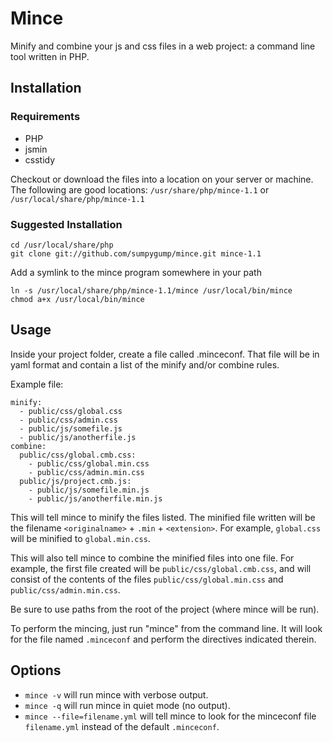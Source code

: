 # Mince

Minify and combine your js and css files in a web project: a command line tool written in PHP.

## Installation

### Requirements
 - PHP
 - jsmin
 - csstidy

Checkout or download the files into a location on your server or machine. The
following are good locations: `/usr/share/php/mince-1.1` or
`/usr/local/share/php/mince-1.1`

### Suggested Installation

    cd /usr/local/share/php
    git clone git://github.com/sumpygump/mince.git mince-1.1

Add a symlink to the mince program somewhere in your path

    ln -s /usr/local/share/php/mince-1.1/mince /usr/local/bin/mince
    chmod a+x /usr/local/bin/mince

## Usage

Inside your project folder, create a file called .minceconf. That file will be
in yaml format and contain a list of the minify and/or combine rules.

Example file:

    minify:
      - public/css/global.css
      - public/css/admin.css
      - public/js/somefile.js
      - public/js/anotherfile.js
    combine:
      public/css/global.cmb.css:
        - public/css/global.min.css
        - public/css/admin.min.css
      public/js/project.cmb.js:
        - public/js/somefile.min.js
        - public/js/anotherfile.min.js

This will tell mince to minify the files listed. The minified file written will
be the filename `<originalname>` + `.min` + `<extension>`. For example,
`global.css` will be minified to `global.min.css`.

This will also tell mince to combine the minified files into one file. For
example, the first file created will be `public/css/global.cmb.css`, and will
consist of the contents of the files `public/css/global.min.css` and
`public/css/admin.min.css`.

Be sure to use paths from the root of the project (where mince will be run).

To perform the mincing, just run "mince" from the command line. It will look
for the file named `.minceconf` and perform the directives indicated therein.

## Options

 - `mince -v` will run mince with verbose output.
 - `mince -q` will run mince in quiet mode (no output).
 - `mince --file=filename.yml` will tell mince to look for the minceconf file
   `filename.yml` instead of the default `.minceconf`.

